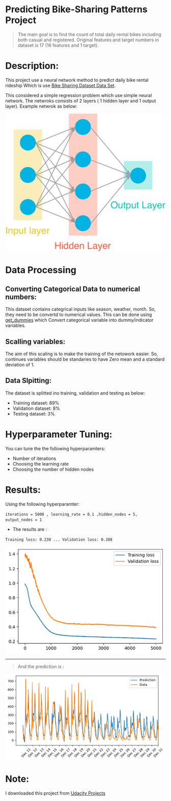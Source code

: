 # Predicting Bike-Sharing Patterns Project 

> The main goal is to find the count of total daily rental bikes including both casual and registered. Original features and target numbers in dataset is 17 (16 features and 1 target).


# Description: 

This project use a neural network method to predict daily bike rental rideship Which is use [Bike Sharing Dataset Data Set](https://archive.ics.uci.edu/ml/datasets/Bike+Sharing+Dataset).

This considered a simple regression problem which use simple neural network. The netwroks consists of 2 layers ( 1 hidden layer and 1 output layer). Example netwrok as below: 


![assets/neural_network.png](assets/neural_network.png)




# Data Processing

## Converting Categorical Data to numerical numbers: 

This dataset contains categrical inputs like season, weather, month. So, they need to be convertd to numerical values. This can be done using [get_dummies](https://pandas.pydata.org/pandas-docs/stable/reference/api/pandas.get_dummies.html) which Convert categorical variable into dummy/indicator variables.


## Scalling variables: 

The aim of this scaling is to make the training of the netowork easier. So, continues variables should be standaries to have  Zero mean and a standard deviation of 1.

## Data Slpitting:

The dataset is splitted ino training, validation and testing as below: 

- Training dataset: 89% 
- Validation dataset: 8%
- Testing dataset: 3% 


# Hyperparameter Tuning: 

You can tune the the following hyperparamters: 

- Number of iterations
- Choosing the learning rate 
- Choosing the number of hidden nodes

# Results: 

Using the following hyperparamter: 

`iterations = 5000 , learning_rate = 0.1 ,hidden_nodes = 5, output_nodes = 1`

- The results are : 

`Training loss: 0.230 ... Validation loss: 0.388`

![Training_Validation](./assets/Training_and_Validation_Dataset.png)

----

> And the prediction is : 

![Predection](https://github.com/MuhammadAlBarham/project-bikesharing/blob/main/assets/Prediction.png)



# Note: 

I downloaded this project from [Udacity Projects](https://github.com/udacity/deep-learning-v2-pytorch)
